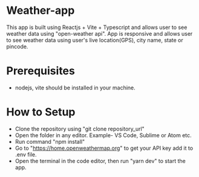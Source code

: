 # Weather-app
This app is built using Reactjs + Vite + Typescript and allows user to see weather data using "open-weather api". App is responsive and allows user to see weather data using user's live location(GPS), city name, state or pincode.

# Prerequisites
* nodejs, vite should be installed in your machine.

# How to Setup
* Clone the repository using "git clone repository_url"
* Open the folder in any editor. Example- VS Code, Sublime or Atom etc.
* Run command "npm install"
* Go to "https://home.openweathermap.org" to get your API key add it to .env file.
* Open the terminal in the code editor, then run "yarn dev" to start the app.
